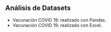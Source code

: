 ## Análisis de Datasets

+ Vacunación COVID 19: realizado con Pandas.
+ Vacunación COVID 19: realizado con Excel.
